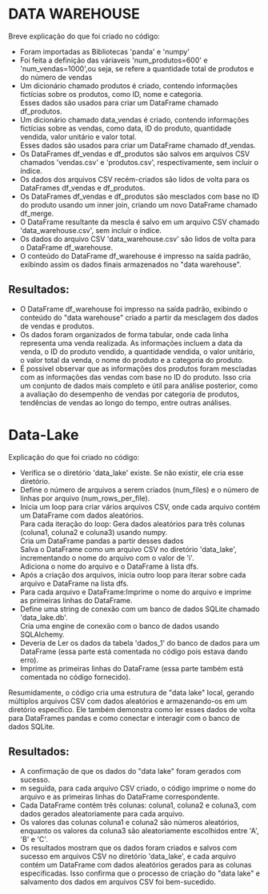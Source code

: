 <h1>DATA WAREHOUSE</h1>
<p>Breve explicação do que foi criado no código:</p>
<ul>
  <li>Foram importadas as Bibliotecas 'panda' e 'numpy'</li>
  <li>Foi feita a definição das váriaveis 'num_produtos=600' e 'num_vendas=1000',ou seja, se refere a quantidade total de produtos e do número de vendas </li>
  <li>Um dicionário chamado produtos é criado, contendo informações fictícias sobre os produtos, como ID, nome e categoria.<br>
   Esses dados são usados para criar um DataFrame chamado df_produtos.</li>
  <li>Um dicionário chamado data_vendas é criado, contendo informações fictícias sobre as vendas, como data, ID do produto, quantidade vendida, valor unitário e valor total.<br>
Esses dados são usados para criar um DataFrame chamado df_vendas.</li>
  <li>Os DataFrames df_vendas e df_produtos são salvos em arquivos CSV chamados 'vendas.csv' e 'produtos.csv', respectivamente, sem incluir o índice.</li>
  <li>Os dados dos arquivos CSV recém-criados são lidos de volta para os DataFrames df_vendas e df_produtos.</li>
  <li>Os DataFrames df_vendas e df_produtos são mesclados com base no ID do produto usando um inner join, criando um novo DataFrame chamado df_merge.</li>
  <li>O DataFrame resultante da mescla é salvo em um arquivo CSV chamado 'data_warehouse.csv', sem incluir o índice.</li>
  <li>Os dados do arquivo CSV 'data_warehouse.csv' são lidos de volta para o DataFrame df_warehouse.</li>
  <li>O conteúdo do DataFrame df_warehouse é impresso na saída padrão, exibindo assim os dados finais armazenados no "data warehouse".</li>
</ul>
<h2>Resultados:</h2>
<ul>
  <li>O DataFrame df_warehouse foi impresso na saída padrão, exibindo o conteúdo do "data warehouse" criado a partir da mesclagem dos dados de vendas e produtos.</li>
  <li>Os dados foram organizados de forma tabular, onde cada linha representa uma venda realizada. As informações incluem a data da venda, o ID do produto vendido, a quantidade vendida, o valor unitário, o valor total da venda, o nome do produto e a categoria do produto.</li>
  <li>É possível observar que as informações dos produtos foram mescladas com as informações das vendas com base no ID do produto. Isso cria um conjunto de dados mais completo e útil para análise posterior, como a avaliação do desempenho de vendas por categoria de produtos, tendências de vendas ao longo do tempo, entre outras análises.</li>
</ul>

<h1>Data-Lake</h1>
<p>Explicação do que foi criado no código:</p>
<ul>
  <li>Verifica se o diretório 'data_lake' existe. Se não existir, ele cria esse diretório.</li>
  <li>Define o número de arquivos a serem criados (num_files) e o número de linhas por arquivo (num_rows_per_file).</li>
  <li>Inicia um loop para criar vários arquivos CSV, onde cada arquivo contém um DataFrame com dados aleatórios.<br>
  Para cada iteração do loop:
Gera dados aleatórios para três colunas (coluna1, coluna2 e coluna3) usando numpy.<br>
  Cria um DataFrame pandas a partir desses dados<br>
  Salva o DataFrame como um arquivo CSV no diretório 'data_lake', incrementando o nome do arquivo com o valor de 'i'.<br>
  Adiciona o nome do arquivo e o DataFrame à lista dfs.</li>
  <li>Após a criação dos arquivos, inicia outro loop para iterar sobre cada arquivo e DataFrame na lista dfs.</li>
  <li>Para cada arquivo e DataFrame:Imprime o nome do arquivo e imprime as primeiras linhas do DataFrame.</li>
  <li>Define uma string de conexão com um banco de dados SQLite chamado 'data_lake.db'.<br>
Cria uma engine de conexão com o banco de dados usando SQLAlchemy.</li>
  <li>Deveria de Ler os dados da tabela 'dados_1' do banco de dados para um DataFrame (essa parte está comentada no código pois estava dando erro).</li>
  <li>Imprime as primeiras linhas do DataFrame (essa parte também está comentada no código fornecido).</li>
</ul>
<p>Resumidamente, o código cria uma estrutura de "data lake" local, gerando múltiplos arquivos CSV com dados aleatórios e armazenando-os em um diretório específico. Ele também demonstra como ler esses dados de volta para DataFrames pandas e como conectar e interagir com o banco de dados SQLite.</p>

<h2>Resultados:</h2>
<ul>
  <li>A confirmação de que os dados do "data lake" foram gerados com sucesso.</li>
  <li>m seguida, para cada arquivo CSV criado, o código imprime o nome do arquivo e as primeiras linhas do DataFrame correspondente.</li>
  <li>Cada DataFrame contém três colunas: coluna1, coluna2 e coluna3, com dados gerados aleatoriamente para cada arquivo.</li>
  <li>Os valores das colunas coluna1 e coluna2 são números aleatórios, enquanto os valores da coluna3 são aleatoriamente escolhidos entre 'A', 'B' e 'C'.</li>
  <li>Os resultados mostram que os dados foram criados e salvos com sucesso em arquivos CSV no diretório 'data_lake', e cada arquivo contém um DataFrame com dados aleatórios gerados para as colunas especificadas. Isso confirma que o processo de criação do "data lake" e salvamento dos dados em arquivos CSV foi bem-sucedido.</li>
</ul>





